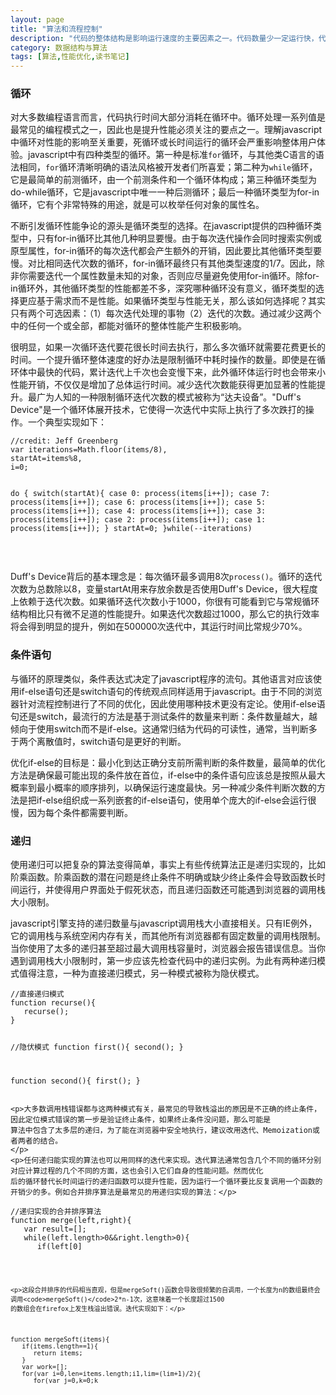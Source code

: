 ```yaml
---
layout: page
title: "算法和流程控制"
description: "代码的整体结构是影响运行速度的主要因素之一。代码数量少一定运行快，代码数量多确不意味着运行速度一定慢。影响性能的最直接因素是代码的组织结构，以及具体问题的解决办法。"
category: 数据结构与算法
tags: [算法,性能优化,读书笔记]
---
```


<div class="p-section">
	<h3>循环</h3>
	<p>对大多数编程语言而言，代码执行时间大部分消耗在循环中。循环处理一系列值是最常见的编程模式之一，因此也是提升性能必须关注的要点之一。理解javascript中循环对性能的影响至关重要，死循环或长时间运行的循环会严重影响整体用户体验。javascript中有四种类型的循环。第一种是标准<code>for</code>循环，与其他类C语言的语法相同，<code>for</code>循环清晰明确的语法风格被开发者们所喜爱；第二种为<code>while</code>循环，它是最简单的前测循环，由一个前测条件和一个循环体构成；第三种循环类型为do-while循环，它是javascript中唯一一种后测循环；最后一种循环类型为for-in循环，它有个非常特殊的用途，就是可以枚举任何对象的属性名。</p>
	<p>不断引发循环性能争论的源头是循环类型的选择。在javascript提供的四种循环类型中，只有for-in循环比其他几种明显要慢。由于每次迭代操作会同时搜索实例或原型属性，for-in循环的每次迭代都会产生额外的开销，因此要比其他循环类型要慢。对比相同迭代次数的循环，for-in循环最终只有其他类型速度的1/7。因此，除非你需要迭代一个属性数量未知的对象，否则应尽量避免使用for-in循环。除for-in循环外，其他循环类型的性能都差不多，深究哪种循环没有意义，循环类型的选择更应基于需求而不是性能。如果循环类型与性能无关，那么该如何选择呢？其实只有两个可选因素：（1）每次迭代处理的事物（2）迭代的次数。通过减少这两个中的任何一个或全部，都能对循环的整体性能产生积极影响。</p>
	<p>很明显，如果一次循环迭代要花很长时间去执行，那么多次循环就需要花费更长的时间。一个提升循环整体速度的好办法是限制循环中耗时操作的数量。即使是在循环体中最快的代码，累计迭代上千次也会变慢下来，此外循环体运行时也会带来小性能开销，不仅仅是增加了总体运行时间。减少迭代次数能获得更加显著的性能提升。最广为人知的一种限制循环迭代次数的模式被称为“达夫设备”。"Duff's Device"是一个循环体展开技术，它使得一次迭代中实际上执行了多次跌打的操作。一个典型实现如下：</p>
<pre><code class="javascript">//credit: Jeff Greenberg
var iterations=Math.floor(items/8),
startAt=items%8,
i=0;

do { 
   switch(startAt){
      case 0: process(items[i++]);
	  case 7: process(items[i++]);
	  case 6: process(items[i++]);
	  case 5: process(items[i++]);
	  case 4: process(items[i++]);
	  case 3: process(items[i++]);
	  case 2: process(items[i++]);
	  case 1: process(items[i++]);
   }
   startAt=0;
}while(--iterations)
</code></pre>	
	<p>Duff's Device背后的基本理念是：每次循环最多调用8次<code>process()</code>。循环的迭代次数为总数除以8，变量startAt用来存放余数是否使用Duff's Device，很大程度上依赖于迭代次数。如果循环迭代次数小于1000，你很有可能看到它与常规循环结构相比只有微不足道的性能提升。如果迭代次数超过1000，那么它的执行效率将会得到明显的提升，例如在500000次迭代中，其运行时间比常规少70%。</p>
</div>

<div class="p-section">
	<h3>条件语句</h3>
	<p>与循环的原理类似，条件表达式决定了javascript程序的流句。其他语言对应该使用if-else语句还是switch语句的传统观点同样适用于javascript。由于不同的浏览器针对流程控制进行了不同的优化，因此使用哪种技术更没有定论。使用if-else语句还是switch，最流行的方法是基于测试条件的数量来判断：条件数量越大，越倾向于使用switch而不是if-else。这通常归结为代码的可读性，通常，当判断多于两个离散值时，switch语句是更好的判断。</p>
	<p>优化if-else的目标是：最小化到达正确分支前所需判断的条件数量，最简单的优化方法是确保最可能出现的条件放在首位，if-else中的条件语句应该总是按照从最大概率到最小概率的顺序排列，以确保运行速度最快。另一种减少条件判断次数的方法是把if-else组织成一系列嵌套的if-else语句，使用单个庞大的if-else会运行很慢，因为每个条件都需要判断。</p>
</div>

<div class="p-section">
	<h3>递归</h3>
	<p>使用递归可以把复杂的算法变得简单，事实上有些传统算法正是递归实现的，比如阶乘函数。阶乘函数的潜在问题是终止条件不明确或缺少终止条件会导致函数长时间运行，并使得用户界面处于假死状态，而且递归函数还可能遇到浏览器的调用栈大小限制。</p>
	<p>javascript引擎支持的递归数量与javascript调用栈大小直接相关。只有IE例外，它的调用栈与系统空闲内存有关，而其他所有浏览器都有固定数量的调用栈限制。当你使用了太多的递归甚至超过最大调用栈容量时，浏览器会报告错误信息。当你遇到调用栈大小限制时，第一步应该先检查代码中的递归实例。为此有两种递归模式值得注意，一种为直接递归模式，另一种模式被称为隐伏模式。</p>
<pre><code class="javascript">//直接递归模式
function recurse(){
   recurse();
}

//隐伏模式
function first(){
   second();
}

function second(){
   first();
}
</code></pre>	

	<p>大多数调用栈错误都与这两种模式有关，最常见的导致栈溢出的原因是不正确的终止条件，因此定位模式错误的第一步是验证终止条件，如果终止条件没问题，那么可能是
	算法中包含了太多层的递归，为了能在浏览器中安全地执行，建议改用迭代、Memoization或者两者的结合。
	</p>
	<p>任何递归能实现的算法也可以用同样的迭代来实现。迭代算法通常包含几个不同的循环分别对应计算过程的几个不同的方面，这也会引入它们自身的性能问题。然而优化
	后的循环替代长时间运行的递归函数可以提升性能，因为运行一个循环要比反复调用一个函数的开销少的多。例如合并排序算法是最常见的用递归实现的算法：</p>
<pre><code class="javascript">//递归实现的合并排序算法
function merge(left,right){
   var result=[];
   while(left.length>0&&right.length>0){
      if(left[0]<right[0]){
	     result.push(left.shift());
	  }
	  else {
	     result.push(right.shift());
	  }
   }
   return result.concat(left).concat(right);
}

function mergeSort(items){
   if(items.length==1){
      return items;
   }
   var middle=Math.floor(items.length/2);
   left=items.slice(0,middle);
   right=items.slice(middle);
   return merge(mergeSoft(left),mergeSoft(right));
}
</code></pre>

	<p>这段合并排序的代码相当直观，但是mergeSoft()函数会导致很频繁的自调用，一个长度为n的数组最终会调用<code>mergeSoft()</code>2*n-1次，这意味着一个长度超过1500
	的数组会在firefox上发生栈溢出错误。迭代实现如下：</p>
<pre><code class="javascript">function mergeSoft(items){
   if(items.length==1){
      return items;
   }
   var work=[];
   for(var i=0,len=items.length;i<len;i++){
      work[i].push([items[i]]);
   }
   work.push();  //如果数组长度为奇数
   for(var lim=len,lim>1,lim=(lim+1)/2){
      for(var j=0,k=0;k<lim;j++,k+=2){
	     work[j]=merge(work[k],work[k+1]);
	  }
	  work[j]=[]; //如果数组长度为奇数
   }
   return work[0];
}
</code></pre>
</div>


